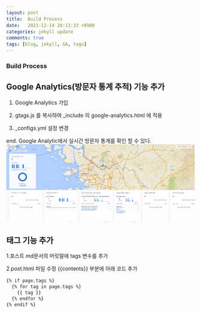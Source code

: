 ```yaml
---
layout: post
title:  Build Process
date:   2021-12-14 20:11:33 +0900
categories: jekyll update
comments: true
tags: [blog, jekyll, GA, tags]
---
```

<h3>Build Process</h3> 

<h2>Google Analytics(방문자 통계 추적) 기능 추가</h2> 

1. Google Analytics 가입 

2. gtags.js 를 복사하여 _include 의 google-analytics.html 에 적용 

3. _configs.yml 설정 변경

end. Google Analytic에서 실시간 방문자 통계를 확인 할 수 있다.
![GA](/assets/images/1.png)




<h2>태그 기능 추가</h2> 

1.포스트 md문서의 머릿말에 tags 변수를 추가

2.post.html 파일 수정
  {{contents}} 부분에 아래 코드 추가

<pre>
<code>{% if page.tags %}
  {% for tag in page.tags %}
    <span class="tag">{{ tag }}</span>
  {% endfor %}
{% endif %}</code>
</pre>


[jekyll-docs]: https://jekyllrb.com/docs/home
[jekyll-gh]:   https://github.com/jekyll/jekyll
[jekyll-talk]: https://talk.jekyllrb.com/
